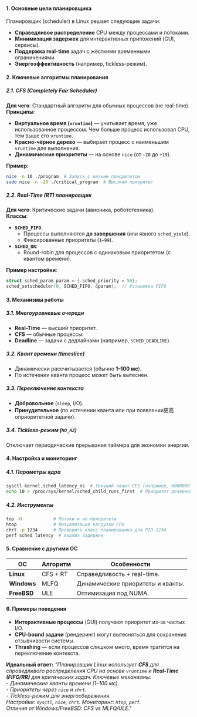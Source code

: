 #### **1. Основные цели планировщика**  
Планировщик (scheduler) в Linux решает следующие задачи:  
- **Справедливое распределение** CPU между процессами и потоками.  
- **Минимизация задержек** для интерактивных приложений (GUI, сервисы).  
- **Поддержка real-time** задач с жёсткими временными ограничениями.  
- **Энергоэффективность** (например, tickless-режим).  

#### **2. Ключевые алгоритмы планирования**  

##### **2.1. CFS (Completely Fair Scheduler)**  
**Для чего**: Стандартный алгоритм для обычных процессов (не real-time).  
**Принципы**:  
- **Виртуальное время (`vruntime`)** — учитывает время, уже использованное процессом. Чем больше процесс использовал CPU, тем выше его `vruntime`.  
- **Красно-чёрное дерево** — выбирает процесс с наименьшим `vruntime` для выполнения.  
- **Динамические приоритеты** — на основе `nice` (от `-20` до `+19`).  

**Пример**:  
```bash
nice -n 10 ./program  # Запуск с низким приоритетом  
sudo nice -n -20 ./critical_program  # Высокий приоритет  
```

##### **2.2. Real-Time (RT) планировщик**  
**Для чего**: Критические задачи (авионика, робототехника).  
**Классы**:  
- **`SCHED_FIFO`**:  
  - Процессы выполняются **до завершения** (или явного `sched_yield`).  
  - Фиксированные приоритеты (`1–99`).  
- **`SCHED_RR`**:  
  - Round-robin для процессов с одинаковым приоритетом (с квантом времени).  

**Пример настройки**:  
```c
struct sched_param param = {.sched_priority = 50};  
sched_setscheduler(0, SCHED_FIFO, &param);  // Установка FIFO  
```

#### **3. Механизмы работы**  

##### **3.1. Многоуровневые очереди**  
- **Real-Time** — высший приоритет.  
- **CFS** — обычные процессы.  
- **Deadline** — задачи с дедлайнами (например, `SCHED_DEADLINE`).  

##### **3.2. Квант времени (timeslice)**  
- Динамически рассчитывается (обычно **1–100 мс**).  
- По истечении кванта процесс может быть вытеснен.  

##### **3.3. Переключение контекста**  
- **Добровольное** (`sleep`, I/O).  
- **Принудительное** (по истечении кванта или при появлении更高оприоритетной задачи).  

##### **3.4. Tickless-режим (`NO_HZ`)**  
Отключает периодические прерывания таймера для экономии энергии.  

#### **4. Настройка и мониторинг**  

##### **4.1. Параметры ядра**  
```bash
sysctl kernel.sched_latency_ns  # Текущий квант CFS (например, 6000000 нс = 6 мс)  
echo 10 > /proc/sys/kernel/sched_child_runs_first  # Приоритет дочерних процессов  
```

##### **4.2. Инструменты**  
```bash
top -H            # Потоки и их приоритеты  
htop              # Визуализация нагрузки CPU  
chrt -p 1234      # Проверить класс планировщика для PID 1234  
perf sched latency  # Анализ задержек  
```

#### **5. Сравнение с другими ОС**  
| **ОС**      | **Алгоритм** | **Особенности**                   |
| ----------- | ------------ | --------------------------------- |
| **Linux**   | CFS + RT     | Справедливость + real-time.       |
| **Windows** | MLFQ         | Динамические приоритеты и кванты. |
| **FreeBSD** | ULE          | Оптимизация под NUMA.             |

#### **6. Примеры поведения**  
- **Интерактивные процессы** (GUI) получают приоритет из-за частых I/O.  
- **CPU-bound задачи** (рендеринг) могут вытесняться для сохранения отзывчивости системы.  
- **Thrashing** — если процессов слишком много, время тратится на переключение контекста.  

**Идеальный ответ:**
*"Планировщик Linux использует **CFS** для справедливого распределения CPU на основе `vruntime` и **Real-Time (FIFO/RR)** для критических задач. Ключевые механизмы:*  
*- Динамические кванты времени (1–100 мс).*  
*- Приоритеты через `nice` и `chrt`.*  
*- Tickless-режим для энергосбережения.*  
*Настройки: `sysctl`, `nice`, `chrt`. Мониторинг: `htop`, `perf`.*  
*Отличия от Windows/FreeBSD: CFS vs MLFQ/ULE."*